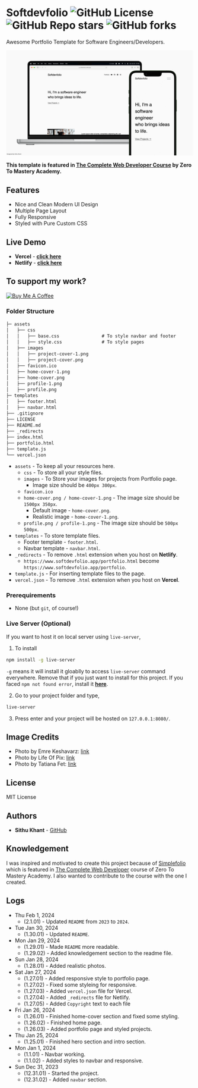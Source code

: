 # Softdevfolio ![GitHub License](https://img.shields.io/github/license/sithu-khant/softdevfolio) ![GitHub Repo stars](https://img.shields.io/github/stars/sithu-khant/softdevfolio) ![GitHub forks](https://img.shields.io/github/forks/sithu-khant/softdevfolio)

Awesome Portfolio Template for Software Engineers/Developers.

![](assets/softdevfolio-cover.png)

**This template is featured in [The Complete Web Developer Course](https://zerotomastery.io/courses/coding-bootcamp/) by Zero To Mastery Academy.**

## Features

* Nice and Clean Modern UI Design
* Multiple Page Layout
* Fully Responsive
* Styled with Pure Custom CSS

## Live Demo

* **Vercel** - **[click here](https://softdevfolio.vercel.app/)** 
* **Netlify** - **[click here](https://softdevfolio.Netlify.app/)**

## To support my work?

<a href="https://www.buymeacoffee.com/sithukhant" target="_blank"><img src="https://cdn.buymeacoffee.com/buttons/v2/arial-yellow.png" alt="Buy Me A Coffee" style="height: 60px !important;width: 217px !important;" ></a>


### Folder Structure

```
├─ assets
│   ├── css
│   │   ├── base.css                # To style navbar and footer
│   │   ├── style.css               # To style pages
│   ├── images                      
│   │   ├── project-cover-1.png    
│   │   ├── project-cover.png
│   ├── favicon.ico
│   ├── home-cover-1.png
│   ├── home-cover.png
│   ├── profile-1.png
│   ├── profile.png
├─ templates
│   ├── footer.html
│   ├── navbar.html
├── .gitignore
├── LICENSE
├── README.md
├── _redirects
├── index.html
├── portfolio.html
├── template.js
└── vercel.json
```

* `assets` - To keep all your resources here.
    * `css` - To store all your style files.
    * `images` - To Store your images for projects from Portfolio page.
        * Image size should be `400px 300px`.
    * `favicon.ico`
    * `home-cover.png / home-cover-1.png` - The image size should be `1500px 350px`.
        * Default image -  `home-cover.png`.
        * Realistic image - `home-cover-1.png`.
    * `profile.png / profile-1.png` - The image size should be `500px 500px`.
* `templates` - To store template files.
    * Footer template - `footer.html`.
    * Navbar template - `navbar.html`.
* `_redirects` - To remove `.html` extension when you host on **Netlify**.
    * `https://www.softdevfolio.app/portfolio.html` become `https://www.softdevfolio.app/portfolio`.
* `template.js` - For inserting template files to the page.
* `vercel.json` - To remove `.html` extension when you host on **Vercel**.

### Prerequirements

* None (but `git`, of course!)

### Live Server (Optional)

If you want to host it on local server using `live-server`, 

1. To install
```bash
npm install -g live-server
```
`-g` means it will install it gloablly to access `live-server` command everywhere. Remove that if you just want to install for this project. If you faced `npm not found error`, install it **[here](https://nodejs.org/en/download/)**.

2. Go to your project folder and type,
```bash
live-server
```

3. Press enter and your project will be hosted on `127.0.0.1:8080/`.

## Image Credits

* Photo by Emre Keshavarz: [link](https://www.pexels.com/photo/man-in-brown-suit-jacket-standing-near-green-trees-3739943/)
* Photo by Life Of Pix: [link](https://www.pexels.com/photo/silver-laptop-computer-next-to-ceramic-cup-42408/)
* Photo by Tatiana Fet: [link](https://www.pexels.com/photo/aerial-view-and-grayscale-photography-of-high-rise-buildings-1105766/)

## License

MIT License

## Authors
* **Sithu Khant** - [GitHub](https://www.github.com/sithu-khant)

## Knowledgement

I was inspired and motivated to create this project because of [Simplefolio](https://github.com/cobiwave/simplefolio) which is featured in [The Complete Web Developer](https://zerotomastery.io/courses/coding-bootcamp/) course of Zero To Mastery Academy. I also wanted to contribute to the course with the one I created. 


## Logs

* Thu Feb 1, 2024
    * (2.1.01) - Updated `README` from `2023` to `2024`.
* Tue Jan 30, 2024
    * (1.30.01) - Updated `README`.
* Mon Jan 29, 2024
    * (1.29.01) - Made `README` more readable.
    * (1.29.02) - Added knowledgement section to the readme file.
* Sun Jan 28, 2024
    * (1.28.01) - Added realistic photos.
* Sat Jan 27, 2024
    * (1.27.01) - Added responsive style to portfolio page.
    * (1.27.02) - Fixed some styleing for responsive.
    * (1.27.03) - Added `vercel.json` file for Vercel.
    * (1.27.04) - Added `_redirects` file for Netlify.
    * (1.27.05) - Added `Copyright` text to each file
* Fri Jan 26, 2024
    * (1.26.01) - Finished home-cover section and fixed some styling.
    * (1.26.02) - Finished home page.
    * (1.26.03) - Added portfolio page and styled projects.
* Thu Jan 25, 2024
    * (1.25.01) - Finished hero section and intro section.
* Mon Jan 1, 2024
    * (1.1.01) - Navbar working.
    * (1.1.02) - Added styles to navbar and responsive.
* Sun Dec 31, 2023
    * (12.31.01) - Started the project.
    * (12.31.02) - Added `navbar` section.
